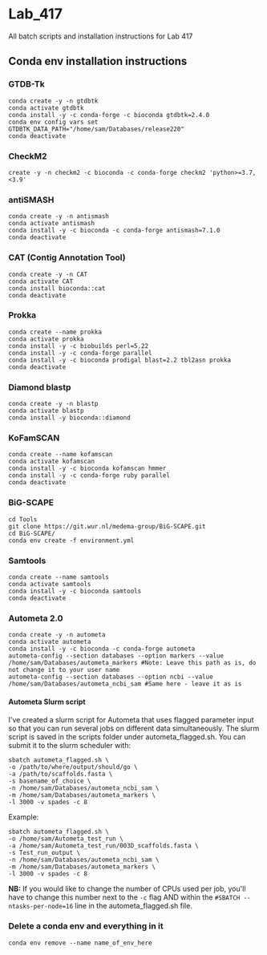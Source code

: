 # Lab_417
All batch scripts and installation instructions for Lab 417

## Conda env installation instructions

### GTDB-Tk
```
conda create -y -n gtdbtk
conda activate gtdbtk
conda install -y -c conda-forge -c bioconda gtdbtk=2.4.0
conda env config vars set GTDBTK_DATA_PATH="/home/sam/Databases/release220"
conda deactivate
```

### CheckM2
```
create -y -n checkm2 -c bioconda -c conda-forge checkm2 'python>=3.7, <3.9'
```

### antiSMASH
```
conda create -y -n antismash
conda activate antismash
conda install -y -c bioconda -c conda-forge antismash=7.1.0
conda deactivate
```

### CAT (Contig Annotation Tool)
```
conda create -y -n CAT
conda activate CAT
conda install bioconda::cat
conda deactivate
```

### Prokka
```
conda create --name prokka
conda activate prokka
conda install -y -c biobuilds perl=5.22
conda install -y -c conda-forge parallel
conda install -y -c bioconda prodigal blast=2.2 tbl2asn prokka
conda deactivate
```

### Diamond blastp
```
conda create -y -n blastp
conda activate blastp
conda install -y bioconda::diamond
```

### KoFamSCAN
```
conda create --name kofamscan
conda activate kofamscan 
conda install -y -c bioconda kofamscan hmmer
conda install -y -c conda-forge ruby parallel
conda deactivate
```

### BiG-SCAPE
```
cd Tools
git clone https://git.wur.nl/medema-group/BiG-SCAPE.git
cd BiG-SCAPE/
conda env create -f environment.yml
```

### Samtools
```
conda create --name samtools
conda activate samtools
conda install -y -c bioconda samtools
conda deactivate
```

### Autometa 2.0
```
conda create -y -n autometa
conda activate autometa
conda install -y -c bioconda -c conda-forge autometa
autometa-config --section databases --option markers --value /home/sam/Databases/autometa_markers #Note: Leave this path as is, do not change it to your user name
autometa-config --section databases --option ncbi --value /home/sam/Databases/autometa_ncbi_sam #Same here - leave it as is
```

#### Autometa Slurm script
I've created a slurm script for Autometa that uses flagged parameter input so that you can run several jobs on different data simultaneously. The slurm script is saved in the scripts folder under autometa_flagged.sh. You can submit it to the slurm scheduler with:

```
sbatch autometa_flagged.sh \
-o /path/to/where/output/should/go \
-a /path/to/scaffolds.fasta \
-s basename_of_choice \
-n /home/sam/Databases/autometa_ncbi_sam \
-m /home/sam/Databases/autometa_markers \
-l 3000 -v spades -c 8
```

Example:

```
sbatch autometa_flagged.sh \
-o /home/sam/Autometa_test_run \
-a /home/sam/Autometa_test_run/003D_scaffolds.fasta \
-s Test_run_output \
-n /home/sam/Databases/autometa_ncbi_sam \
-m /home/sam/Databases/autometa_markers \
-l 3000 -v spades -c 8
```

**NB:** If you would like to change the number of CPUs used per job, you'll have to change this number next to the ```-c``` flag AND within the ```#SBATCH --ntasks-per-node=16``` line in the autometa_flagged.sh file. 

### Delete a conda env and everything in it
```
conda env remove --name name_of_env_here
```
